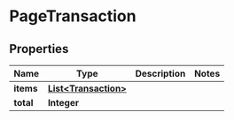 

# PageTransaction


## Properties

Name | Type | Description | Notes
------------ | ------------- | ------------- | -------------
**items** | [**List&lt;Transaction&gt;**](Transaction.md) |  | 
**total** | **Integer** |  | 



